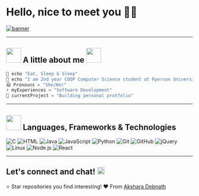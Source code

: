 # Hello, nice to meet you 👋✨ 
[![banner](https://user-images.githubusercontent.com/70068533/151483864-0c304755-a12a-4cb0-9fe5-38b0db15e95c.gif)](https://akshxrx.github.io/web/)

** **

## <img src="https://user-images.githubusercontent.com/70068533/151487809-05c3d7f3-9c2f-483e-9926-d0537d095072.gif" width="40"> A little about me <img src="https://media.giphy.com/media/WUlplcMpOCEmTGBtBW/giphy.gif" width="40"> 

```java
💬 echo "Eat, Sleep & Sleep" 
🌱 echo "I am 2nd year COOP Computer Science student at Ryerson University!"
😄 Pronouns = "She/Her"
⚡ myExperiences = "Software Development"
🔭 currentProject = "Building personal protfolio" 
```

** **

## <img src="https://media.giphy.com/media/VgCDAzcKvsR6OM0uWg/giphy.gif" width="40"> Languages, Frameworks & Technologies
![C](https://img.shields.io/badge/-C-000000?style=flat&logo=C)
![HTML](https://img.shields.io/badge/-HTML5-000000?style=flat&logo=HTML5)
![Java](https://img.shields.io/badge/-Java-000000?style=flat&logo=Java&logoColor=007396)
![JavaScript](https://img.shields.io/badge/-JavaScript-000000?style=flat&logo=javascript)
![Python](https://img.shields.io/badge/-Python-000000?style=flat&logo=python)
![Git](https://img.shields.io/badge/-Git-000000?style=flat&logo=git&logoColor=F05032)
![GitHub](https://img.shields.io/badge/-GitHub-000000?style=flat&logo=github&logoColor=FFFFFF)
![jQuery](https://img.shields.io/badge/-jQuery-000000?style=flat&logo=jQuery&logoColor=0769AD)
![Linux](https://img.shields.io/badge/-Linux-000000?style=flat&logo=linux&logoColor=FCC624)
![Node.js](https://img.shields.io/badge/-Node.js-000000?style=flat&logo=node.js&logoColor=339933)
![React](https://img.shields.io/badge/-React-000000?style=flat&logo=React&logoColor=61DAFB)

** **

## Let's connect and chat! <a href="https://www.linkedin.com/in/akshara-debnath/"><img src=https://user-images.githubusercontent.com/70068533/151489070-3cfde31d-4659-4071-a5aa-2d83be5301c5.png width="20"></a> 
⭐️ Star repositories you find interesting!
❤️ From [Akshara Debnath](https://github.com/akshxrx)
